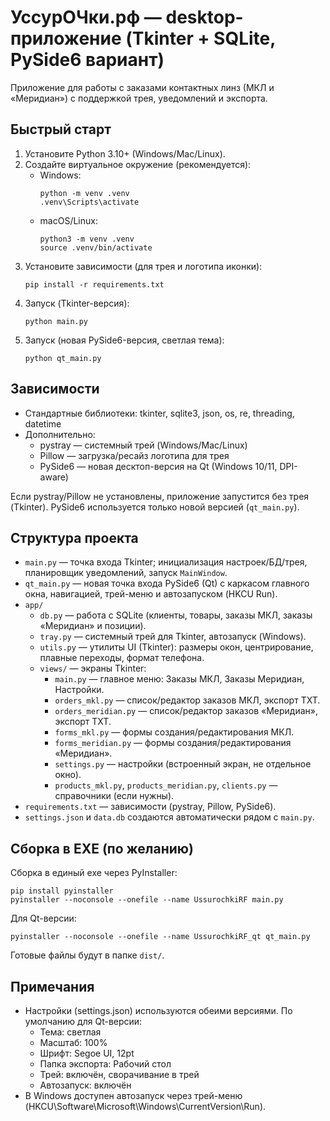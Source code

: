 # УссурОЧки.рф — desktop-приложение (Tkinter + SQLite, PySide6 вариант)

Приложение для работы с заказами контактных линз (МКЛ и «Меридиан») с поддержкой трея, уведомлений и экспорта.

## Быстрый старт

1. Установите Python 3.10+ (Windows/Mac/Linux).
2. Создайте виртуальное окружение (рекомендуется):
   - Windows:
     ```
     python -m venv .venv
     .venv\Scripts\activate
     ```
   - macOS/Linux:
     ```
     python3 -m venv .venv
     source .venv/bin/activate
     ```
3. Установите зависимости (для трея и логотипа иконки):
   ```
   pip install -r requirements.txt
   ```
4. Запуск (Tkinter-версия):
   ```
   python main.py
   ```
5. Запуск (новая PySide6-версия, светлая тема):
   ```
   python qt_main.py
   ```

## Зависимости

- Стандартные библиотеки: tkinter, sqlite3, json, os, re, threading, datetime
- Дополнительно:
  - pystray — системный трей (Windows/Mac/Linux)
  - Pillow — загрузка/ресайз логотипа для трея
  - PySide6 — новая десктоп-версия на Qt (Windows 10/11, DPI-aware)

Если pystray/Pillow не установлены, приложение запустится без трея (Tkinter). PySide6 используется только новой версией (`qt_main.py`).

## Структура проекта

- `main.py` — точка входа Tkinter; инициализация настроек/БД/трея, планировщик уведомлений, запуск `MainWindow`.
- `qt_main.py` — новая точка входа PySide6 (Qt) с каркасом главного окна, навигацией, трей-меню и автозапуском (HKCU Run).
- `app/`
  - `db.py` — работа с SQLite (клиенты, товары, заказы МКЛ, заказы «Меридиан» и позиции).
  - `tray.py` — системный трей для Tkinter, автозапуск (Windows).
  - `utils.py` — утилиты UI (Tkinter): размеры окон, центрирование, плавные переходы, формат телефона.
  - `views/` — экраны Tkinter:
    - `main.py` — главное меню: Заказы МКЛ, Заказы Меридиан, Настройки.
    - `orders_mkl.py` — список/редактор заказов МКЛ, экспорт TXT.
    - `orders_meridian.py` — список/редактор заказов «Меридиан», экспорт TXT.
    - `forms_mkl.py` — формы создания/редактирования МКЛ.
    - `forms_meridian.py` — формы создания/редактирования «Меридиан».
    - `settings.py` — настройки (встроенный экран, не отдельное окно).
    - `products_mkl.py`, `products_meridian.py`, `clients.py` — справочники (если нужны).
- `requirements.txt` — зависимости (pystray, Pillow, PySide6).
- `settings.json` и `data.db` создаются автоматически рядом с `main.py`.

## Сборка в EXE (по желанию)

Сборка в единый exe через PyInstaller:
```
pip install pyinstaller
pyinstaller --noconsole --onefile --name UssurochkiRF main.py
```
Для Qt-версии:
```
pyinstaller --noconsole --onefile --name UssurochkiRF_qt qt_main.py
```
Готовые файлы будут в папке `dist/`.

## Примечания

- Настройки (settings.json) используются обеими версиями. По умолчанию для Qt-версии:
  - Тема: светлая
  - Масштаб: 100%
  - Шрифт: Segoe UI, 12pt
  - Папка экспорта: Рабочий стол
  - Трей: включён, сворачивание в трей
  - Автозапуск: включён
- В Windows доступен автозапуск через трей-меню (HKCU\Software\Microsoft\Windows\CurrentVersion\Run).